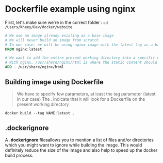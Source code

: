 
# Dockerfile example using nginx

First, let's make sure we're in the correct folder : `cd /Users/kheey/Dev/docker/website`

```dockerfile
# We use an image already existing as a base image
# We will never build an image from scratch
# In our case, we will be using nginx image with the latest tag as a base image
FROM nginx:latest

# We want to add the entire present working directory into a specific destination
# With nginx, /usr/share/nginx/html is where the static content should live
ADD . /usr/share/nginx/html
```

## Building image using Dockerfile

> We have to specify few parameters, at least the tag parameter (latest in our case)
> The . indicate that it will look for a Dockerfile on the present working directory

`docker build --tag NAME:latest .`

## .dockerignore

A **.dockerignore** filesallows you to mention a list of files and/or directories which you might want to ignore while building the image. This would definitely reduce the size of the image and also help to speed up the docker build process.
